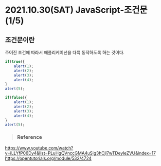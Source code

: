 # 2021.10.30(SAT) JavaScript-조건문(1/5)
## 조건문이란
주어진 조건에 따라서 애플리케이션을 다륵 동작하도록 하는 것이다.

```javascript
if(true){
    alert(1);
    alert(2);
    alert(3);
    alert(4);
}
alert(5);   
```

```javascript
if(false){
    alert(1);
    alert(2);
    alert(3);
    alert(4);
}
alert(5);
```

>### Reference

<https://www.youtube.com/watch?v=iLLYfP06Dy4&list=PLuHgQVnccGMA4uSig3hCjl7wTDeyIeZVU&index=17>
<https://opentutorials.org/module/532/4724>
